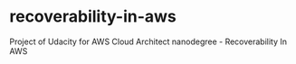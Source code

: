 # recoverability-in-aws
Project of Udacity for AWS Cloud Architect nanodegree - Recoverability In AWS
